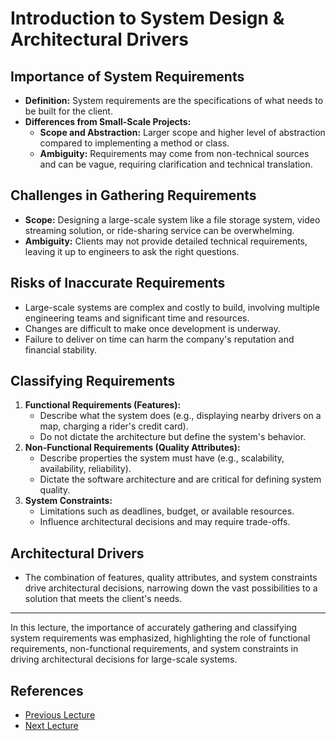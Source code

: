 # Introduction to System Design & Architectural Drivers

## Importance of System Requirements

- **Definition:** System requirements are the specifications of what needs to be built for the client.
- **Differences from Small-Scale Projects:**
  - **Scope and Abstraction:** Larger scope and higher level of abstraction compared to implementing a method or class.
  - **Ambiguity:** Requirements may come from non-technical sources and can be vague, requiring clarification and technical translation.

## Challenges in Gathering Requirements

- **Scope:** Designing a large-scale system like a file storage system, video streaming solution, or ride-sharing service can be overwhelming.
- **Ambiguity:** Clients may not provide detailed technical requirements, leaving it up to engineers to ask the right questions.

## Risks of Inaccurate Requirements

- Large-scale systems are complex and costly to build, involving multiple engineering teams and significant time and resources.
- Changes are difficult to make once development is underway.
- Failure to deliver on time can harm the company's reputation and financial stability.

## Classifying Requirements

1. **Functional Requirements (Features):**
   - Describe what the system does (e.g., displaying nearby drivers on a map, charging a rider's credit card).
   - Do not dictate the architecture but define the system's behavior.
2. **Non-Functional Requirements (Quality Attributes):**
   - Describe properties the system must have (e.g., scalability, availability, reliability).
   - Dictate the software architecture and are critical for defining system quality.
3. **System Constraints:**
   - Limitations such as deadlines, budget, or available resources.
   - Influence architectural decisions and may require trade-offs.

## Architectural Drivers

- The combination of features, quality attributes, and system constraints drive architectural decisions, narrowing down the vast possibilities to a solution that meets the client's needs.

---

In this lecture, the importance of accurately gathering and classifying system requirements was emphasized, highlighting the role of functional requirements, non-functional requirements, and system constraints in driving architectural decisions for large-scale systems.

## References

- [Previous Lecture](../README.md)
- [Next Lecture](./02%20-%20Feature%20Requirements%20-%20Step%20by%20Step%20Process.md)
